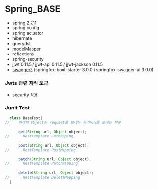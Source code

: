 # Spring_BASE 

- spring 2.7.11
- spring config
- spring actuator
- hibernate
- querydsl
- modelMapper
- reflections
- spring-security
- jjwt 0.11.5 / jjwt-api 0.11.5 / jjwt-jackson 0.11.5
- [swagger3](http://localhost:8080/swagger-ui/index.html#/) (springfox-boot-starter 3.0.0 / springfox-swagger-ui 3.0.0)


### Jwts 관련 처리 토큰 

- security 적용

### Junit Test
```java
  class BaseTest{
//    아래의 Object는 request를 보내는 파라미터를 보내는 부분
    
      get(String url, Object object);
//      RestTemplate GetMapping
    
      post(String url, Object object);
//      RestTemplate PostMapping
    
      patch(String url, Object object);
//      RestTemplate PatchMapping
      
      delete(String url, Object object);
//      RestTemplate DeleteMapping
  }
    
```
